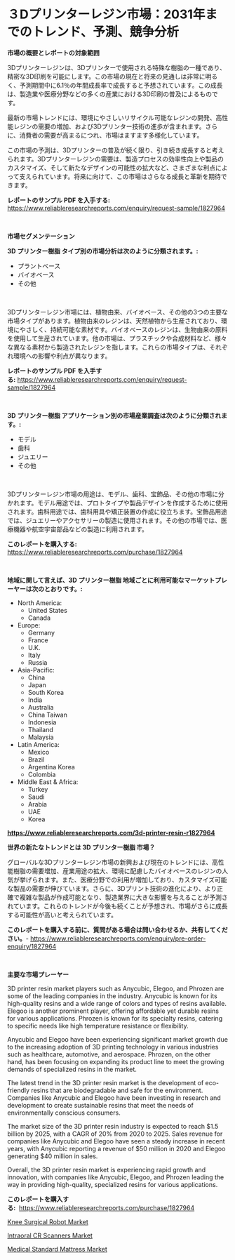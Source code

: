 <p><h1>３Dプリンターレジン市場：2031年までのトレンド、予測、競争分析</h1></p><p><strong>市場の概要とレポートの対象範囲</strong></p>
<p><p>3Dプリンターレジンは、3Dプリンターで使用される特殊な樹脂の一種であり、精密な3D印刷を可能にします。この市場の現在と将来の見通しは非常に明るく、予測期間中に6.1％の年間成長率で成長すると予想されています。この成長は、製造業や医療分野などの多くの産業における3D印刷の普及によるものです。</p><p>最新の市場トレンドには、環境にやさしいリサイクル可能なレジンの開発、高性能レジンの需要の増加、および3Dプリンター技術の進歩が含まれます。さらに、消費者の需要が高まるにつれ、市場はますます多様化しています。</p><p>この市場の予測は、3Dプリンターの普及が続く限り、引き続き成長すると考えられます。3Dプリンターレジンの需要は、製造プロセスの効率性向上や製品のカスタマイズ、そして新たなデザインの可能性の拡大など、さまざまな利点によって支えられています。将来に向けて、この市場はさらなる成長と革新を期待できます。</p></p>
<p><strong>レポートのサンプル PDF を入手する:</strong> <a href="https://www.reliableresearchreports.com/enquiry/request-sample/1827964">https://www.reliableresearchreports.com/enquiry/request-sample/1827964</a></p>
<p>&nbsp;</p>
<p><strong>市場セグメンテーション</strong></p>
<p><strong>3D プリンター樹脂 タイプ別の市場分析は次のように分類されます。:</strong></p>
<p><ul><li>プラントベース</li><li>バイオベース</li><li>その他</li></ul></p>
<p>&nbsp;</p>
<p><p>3Dプリンターレジン市場には、植物由来、バイオベース、その他の3つの主要な市場タイプがあります。植物由来のレジンは、天然植物から生産されており、環境にやさしく、持続可能な素材です。バイオベースのレジンは、生物由来の原料を使用して生産されています。他の市場は、プラスチックや合成材料など、様々な異なる素材から製造されたレジンを指します。これらの市場タイプは、それぞれ環境への影響や利点が異なります。</p></p>
<p><strong>レポートのサンプル PDF を入手する:</strong>&nbsp;<a href="https://www.reliableresearchreports.com/enquiry/request-sample/1827964">https://www.reliableresearchreports.com/enquiry/request-sample/1827964</a></p>
<p>&nbsp;</p>
<p><strong> 3D プリンター樹脂 アプリケーション別の市場産業調査は次のように分類されます。:</strong></p>
<p><ul><li>モデル</li><li>歯科</li><li>ジュエリー</li><li>その他</li></ul></p>
<p>&nbsp;</p>
<p><p>3Dプリンターレジン市場の用途は、モデル、歯科、宝飾品、その他の市場に分かれます。モデル用途では、プロトタイプや製品デザインを作成するために使用されます。歯科用途では、歯科用具や矯正装置の作成に役立ちます。宝飾品用途では、ジュエリーやアクセサリーの製造に使用されます。その他の市場では、医療機器や航空宇宙部品などの製造に利用されます。</p></p>
<p><strong>このレポートを購入する:</strong>&nbsp; <a href="https://www.reliableresearchreports.com/purchase/1827964">https://www.reliableresearchreports.com/purchase/1827964</a></p>
<p>&nbsp;</p>
<p><strong>地域に関して言えば、3D プリンター樹脂 地域ごとに利用可能なマーケットプレーヤーは次のとおりです。:</strong></p>
<p><ul>
    <li>
        North America:
        <ul>
            <li>United States</li>
            <li>Canada</li>
        </ul>
    </li>
    <li>
        Europe:
        <ul>
            <li>Germany</li>
            <li>France</li>
            <li>U.K.</li>
            <li>Italy</li>
            <li>Russia</li>
        </ul>
    </li>
    <li>
        Asia-Pacific:
        <ul>
            <li>China</li>
            <li>Japan</li>
            <li>South Korea</li>
            <li>India</li>
            <li>Australia</li>
            <li>China Taiwan</li>
            <li>Indonesia</li>
            <li>Thailand</li>
            <li>Malaysia</li>
        </ul>
    </li>
    <li>
        Latin America:
        <ul>
            <li>Mexico</li>
            <li>Brazil</li>
            <li>Argentina Korea</li>
            <li>Colombia</li>
        </ul>
    </li>
    <li>
        Middle East & Africa:
        <ul>
            <li>Turkey</li>
            <li>Saudi</li>
            <li>Arabia</li>
            <li>UAE</li>
            <li>Korea</li>
        </ul>
    </li>
    </ul></p>
<p><strong><a href="https://www.reliableresearchreports.com/3d-printer-resin-r1827964">https://www.reliableresearchreports.com/3d-printer-resin-r1827964</a></strong>&nbsp;</p>
<p><strong>世界の新たなトレンドとは 3D プリンター樹脂 市場？</strong></p>
<p><p>グローバルな3Dプリンターレジン市場の新興および現在のトレンドには、高性能樹脂の需要増加、産業用途の拡大、環境に配慮したバイオベースのレジンの人気が挙げられます。また、医療分野での利用が増加しており、カスタマイズ可能な製品の需要が伸びています。さらに、3Dプリント技術の進化により、より正確で複雑な製品が作成可能となり、製造業界に大きな影響を与えることが予測されています。これらのトレンドが今後も続くことが予想され、市場がさらに成長する可能性が高いと考えられています。</p></p>
<p><strong>このレポートを購入する前に、質問がある場合は問い合わせるか、共有してください。</strong>- <a href="https://www.reliableresearchreports.com/enquiry/pre-order-enquiry/1827964">https://www.reliableresearchreports.com/enquiry/pre-order-enquiry/1827964</a></p>
<p>&nbsp;</p>
<p><strong>主要な市場プレーヤー</strong></p>
<p><p>3D printer resin market players such as Anycubic, Elegoo, and Phrozen are some of the leading companies in the industry. Anycubic is known for its high-quality resins and a wide range of colors and types of resins available. Elegoo is another prominent player, offering affordable yet durable resins for various applications. Phrozen is known for its specialty resins, catering to specific needs like high temperature resistance or flexibility.</p><p>Anycubic and Elegoo have been experiencing significant market growth due to the increasing adoption of 3D printing technology in various industries such as healthcare, automotive, and aerospace. Phrozen, on the other hand, has been focusing on expanding its product line to meet the growing demands of specialized resins in the market.</p><p>The latest trend in the 3D printer resin market is the development of eco-friendly resins that are biodegradable and safe for the environment. Companies like Anycubic and Elegoo have been investing in research and development to create sustainable resins that meet the needs of environmentally conscious consumers.</p><p>The market size of the 3D printer resin industry is expected to reach $1.5 billion by 2025, with a CAGR of 20% from 2020 to 2025. Sales revenue for companies like Anycubic and Elegoo have seen a steady increase in recent years, with Anycubic reporting a revenue of $50 million in 2020 and Elegoo generating $40 million in sales.</p><p>Overall, the 3D printer resin market is experiencing rapid growth and innovation, with companies like Anycubic, Elegoo, and Phrozen leading the way in providing high-quality, specialized resins for various applications.</p></p>
<p><strong>このレポートを購入する:</strong>&nbsp;&nbsp;<a href="https://www.reliableresearchreports.com/purchase/1827964">https://www.reliableresearchreports.com/purchase/1827964</a></p>
<p><p><a href="https://bubble-tree-ea4.notion.site/Knee-Surgical-Robot-Market-Analysis-Its-CAGR-Market-Segmentation-and-Global-Industry-Overview-1649ce926776448fa2e21442ecf5a227">Knee Surgical Robot Market</a></p><p><a href="https://bubble-tree-ea4.notion.site/Intraoral-CR-Scanners-Market-Trends-and-Market-Analysis-forecasted-for-period-2024-2031-16a10698b61a41caa849f917063ff71c">Intraoral CR Scanners Market</a></p><p><a href="https://thundering-castanet-c65.notion.site/Medical-Standard-Mattress-Market-Share-Evolution-and-Market-Growth-Trends-2024-2031-a53d82bde8c945e6b9c07c0d80329ced">Medical Standard Mattress Market</a></p></p>